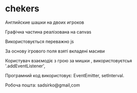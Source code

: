 # chekers
Английские шашки на двоих игроков

Графічна частина реалізована на canvas

Використовується переважно js 

За основу ігрового поля взяті вкладені масиви 

Користувач взаємодіє з грою за мишки , використовуєтсья '.addEventListener',

Програмний код використовує: EventEmitter, setInterval.

Робоча пошта: sadsirko@gmail,com
